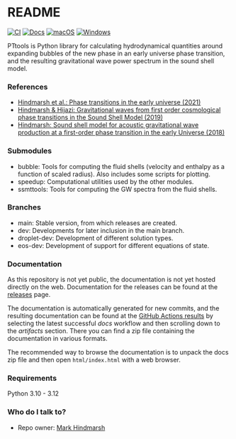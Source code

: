 # README
[![CI](https://github.com/hindmars-org/pttools/actions/workflows/main.yml/badge.svg)](https://github.com/hindmars-org/pttools/actions/workflows/main.yml)
[![Docs](https://github.com/hindmars-org/pttools/actions/workflows/docs.yml/badge.svg)](https://github.com/hindmars-org/pttools/actions/workflows/docs.yml)
[![macOS](https://github.com/hindmars-org/pttools/actions/workflows/mac.yml/badge.svg)](https://github.com/hindmars-org/pttools/actions/workflows/mac.yml)
[![Windows](https://github.com/hindmars-org/pttools/actions/workflows/windows.yml/badge.svg)](https://github.com/hindmars-org/pttools/actions/workflows/windows.yml)

PTtools is Python library for calculating hydrodynamical quantities
around expanding bubbles of the new phase in an early universe phase transition,
and the resulting gravitational wave power spectrum in the sound shell model.

### References
- [Hindmarsh et al.: Phase transitions in the early universe (2021)](https://arxiv.org/abs/2008.09136)
- [Hindmarsh & Hijazi: Gravitational waves from first order cosmological phase transitions in the Sound Shell Model (2019)](https://arxiv.org/abs/1909.10040)
- [Hindmarsh: Sound shell model for acoustic gravitational wave production at a first-order phase transition in the early Universe (2018)](https://arxiv.org/abs/1608.04735)

### Submodules
- bubble: Tools for computing the fluid shells (velocity and enthalpy as a function of scaled radius).
  Also includes some scripts for plotting.
- speedup: Computational utilities used by the other modules.
- ssmttools: Tools for computing the GW spectra from the fluid shells.

### Branches
- main: Stable version, from which releases are created.
- dev: Developments for later inclusion in the main branch.
- droplet-dev: Development of different solution types.
- eos-dev: Development of support for different equations of state.

### Documentation
As this repository is not yet public, the documentation is not yet hosted directly on the web.
Documentation for the releases can be found at the
[releases](https://github.com/hindmars-org/pttools/releases) page.

The documentation is automatically generated for new commits, and the resulting documentation can be found at the
[GitHub Actions results](https://github.com/hindmars-org/pttools/actions)
by selecting the latest successful *docs* workflow and then scrolling down to the *artifacts* section.
There you can find a zip file containing the documentation in various formats.

The recommended way to browse the documentation is to unpack the docs zip file and then open
`html/index.html` with a web browser.

### Requirements
Python 3.10 - 3.12

### Who do I talk to?
- Repo owner: [Mark Hindmarsh](https://github.com/hindmars/)
